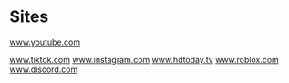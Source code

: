 # Sites

www.youtube.com

www.tiktok.com
www.instagram.com
www.hdtoday.tv
www.roblox.com
www.discord.com

